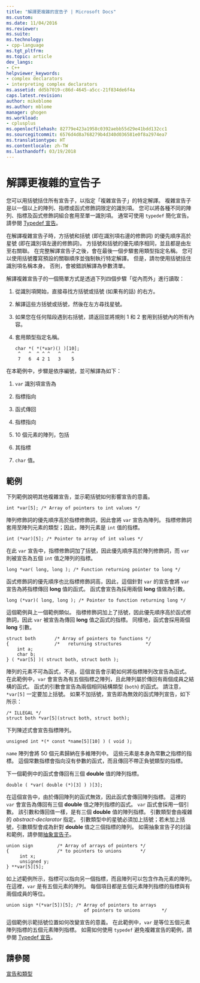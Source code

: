 ```yaml
---
title: "解譯更複雜的宣告子 | Microsoft Docs"
ms.custom: 
ms.date: 11/04/2016
ms.reviewer: 
ms.suite: 
ms.technology:
- cpp-language
ms.tgt_pltfrm: 
ms.topic: article
dev_langs:
- C++
helpviewer_keywords:
- complex declarators
- interpreting complex declarators
ms.assetid: dd5b7019-c86d-4645-a5cc-21f834de6f4a
caps.latest.revision: 
author: mikeblome
ms.author: mblome
manager: ghogen
ms.workload:
- cplusplus
ms.openlocfilehash: 82779e423a1958c0392aebb55d29e41bdd132cc1
ms.sourcegitcommit: 6576d4d8a768279b4d340d036581e0f8a2974ea7
ms.translationtype: HT
ms.contentlocale: zh-TW
ms.lasthandoff: 03/19/2018
---
```

# <a name="interpreting-more-complex-declarators"></a>解譯更複雜的宣告子
您可以用括號括住所有宣告子，以指定「複雜宣告子」的特定解譯。 複雜宣告子是以一個以上的陣列、指標或函式修飾詞限定的識別項。 您可以將各種不同的陣列、指標及函式修飾詞組合套用至單一識別項。 通常可使用 `typedef` 簡化宣告。 請參閱 [Typedef 宣告](../c-language/typedef-declarations.md)。  
  
 在解譯複雜宣告子時，方括號和括號 (即在識別項右邊的修飾詞) 的優先順序高於星號 (即在識別項左邊的修飾詞)。 方括號和括號的優先順序相同，並且都是由左至右關聯。 在完整解譯宣告子之後，會在最後一個步驟套用類型指定名稱。 您可以使用括號覆寫預設的關聯順序並強制執行特定解譯。 但是，請勿使用括號括住識別項名稱本身。 否則，會被錯誤解譯為參數清單。  
  
 解譯複雜宣告子的一個簡單方式是透過下列四個步驟「從內而外」進行讀取：  
  
1.  從識別項開始，直接尋找方括號或括號 (如果有的話) 的右方。  
  
2.  解譯這些方括號或括號，然後在左方尋找星號。  
  
3.  如果您在任何階段遇到右括號，請返回並將規則 1 和 2 套用到括號內的所有內容。  
  
4.  套用類型指定名稱。  
  
    ```  
    char *( *(*var)() )[10];  
     ^   ^  ^ ^ ^   ^    ^  
     7   6  4 2 1   3    5  
    ```  
  
在本範例中，步驟是依序編號，並可解譯為如下：  
  
1.  `var` 識別項宣告為  
  
2.  指標指向  
  
3.  函式傳回  
  
4.  指標指向  
  
5.  10 個元素的陣列，包括  
  
6.  其指標  
  
7.  `char` 值。  
  
## <a name="examples"></a>範例  
 下列範例說明其他複雜宣告，並示範括號如何影響宣告的意義。  
  
```  
int *var[5]; /* Array of pointers to int values */  
```  
  
 陣列修飾詞的優先順序高於指標修飾詞，因此會將 `var` 宣告為陣列。 指標修飾詞套用至陣列元素的類型；因此，陣列元素是 `int` 值的指標。  
  
```  
int (*var)[5]; /* Pointer to array of int values */  
```  
  
 在此 `var` 宣告中，指標修飾詞加了括號，因此優先順序高於陣列修飾詞，而 `var` 則被宣告為五個 `int` 值之陣列的指標。  
  
```  
long *var( long, long ); /* Function returning pointer to long */  
```  
  
 函式修飾詞的優先順序也比指標修飾詞高，因此，這個針對 `var` 的宣告會將 `var` 宣告為將指標傳回 **long** 值的函式。 函式會宣告為採用兩個 **long** 值做為引數。  
  
```  
long (*var)( long, long ); /* Pointer to function returning long */  
```  
  
 這個範例與上一個範例類似。 指標修飾詞加上了括號，因此優先順序高於函式修飾詞，因此 `var` 被宣告為傳回 **long** 值之函式的指標。 同樣地，函式會採用兩個 **long** 引數。  
  
```  
struct both       /* Array of pointers to functions */  
{                 /*   returning structures         */  
    int a;  
    char b;  
} ( *var[5] )( struct both, struct both );  
```  
  
 陣列的元素不可為函式，不過，這個宣告會示範如何將指標陣列改宣告為函式。 在此範例中，`var` 會宣告為有五個指標之陣列，且此陣列屬於傳回有兩個成員之結構的函式。 函式的引數會宣告為兩個相同結構類型 (`both`) 的函式。 請注意，`*var[5]` 一定要加上括號。 如果不加括號，宣告即為無效的函式陣列宣告，如下所示：  
  
```  
/* ILLEGAL */  
struct both *var[5](struct both, struct both);  
```  
  
 下列陳述式會宣告指標陣列。  
  
```  
unsigned int *(* const *name[5][10] ) ( void );  
```  
  
 `name` 陣列會將 50 個元素歸納在多維陣列中。 這些元素是本身為常數之指標的指標。 這個常數指標會指向沒有參數的函式，而且傳回不帶正負號類型的指標。  
  
 下一個範例中的函式會傳回有三個 **double** 值的陣列指標。  
  
```  
double ( *var( double (*)[3] ) )[3];  
```  
  
 在這個宣告中，由於傳回陣列的函式無效，因此函式會傳回陣列指標。 這裡的 `var` 會宣告為傳回有三個 **double** 值之陣列指標的函式。 `var` 函式會採用一個引數。 該引數和傳回值一樣，是有三個 **double** 值的陣列指標。 引數類型會由複雜的 *abstract-declarator* 指定。 引數類型中的星號必須加上括號；若未加上括號，引數類型會成為針對 **double** 值之三個指標的陣列。 如需抽象宣告子的討論和範例，請參閱[抽象宣告子](../c-language/c-abstract-declarators.md)。  
  
```  
union sign         /* Array of arrays of pointers */  
{                  /* to pointers to unions       */  
     int x;  
     unsigned y;  
} **var[5][5];  
```  
  
 如上述範例所示，指標可以指向另一個指標，而且陣列可以包含作為元素的陣列。 在這裡，`var` 是有五個元素的陣列。 每個項目都是五個元素陣列指標的指標與有兩個成員的等位。  
  
```  
union sign *(*var[5])[5]; /* Array of pointers to arrays  
                             of pointers to unions        */  
```  
  
 這個範例示範括號位置如何改變宣告的意義。 在此範例中，`var` 是等位五個元素陣列指標的五個元素陣列指標。 如需如何使用 `typedef` 避免複雜宣告的範例，請參閱 [Typedef 宣告](../c-language/typedef-declarations.md)。  
  
## <a name="see-also"></a>請參閱  
 [宣告和類型](../c-language/declarations-and-types.md)
